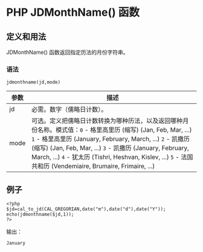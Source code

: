 # PHP JDMonthName() 函数



## 定义和用法

JDMonthName() 函数返回指定历法的月份字符串。

### 语法

```
jdmonthname(jd,mode)
```

| 参数 | 描述 |
| --- | --- |
| jd | 必需。数字（儒略日计数）。 |
| mode | 可选。定义把儒略日计数转换为哪种历法，以及返回哪种月份名称。模式值：`0` - 格里高里历 (缩写) (Jan, Feb, Mar, ...) `1` - 格里高里历 (January, February, March, ...) `2` - 凯撒历 (缩写) (Jan, Feb, Mar, ...) `3` - 凯撒历 (January, February, March, ...) `4` - 犹太历 (Tishri, Heshvan, Kislev, ...) `5` - 法国共和历 (Vendemiaire, Brumaire, Frimaire, ...) |

## 例子

```
<?php
$jd=cal_to_jd(CAL_GREGORIAN,date("m"),date("d"),date("Y"));
echo(jdmonthname($jd,1));
?>
```

输出：

```
January
```
